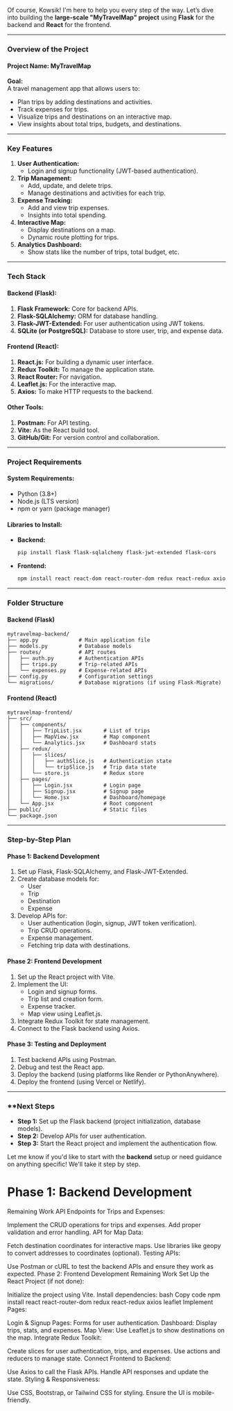 Of course, Kowsik! I'm here to help you every step of the way. Let’s dive into building the **large-scale "MyTravelMap" project** using **Flask** for the backend and **React** for the frontend.

---

### **Overview of the Project**

#### **Project Name:** MyTravelMap  
**Goal:**  
A travel management app that allows users to:
- Plan trips by adding destinations and activities.
- Track expenses for trips.
- Visualize trips and destinations on an interactive map.
- View insights about total trips, budgets, and destinations.

---

### **Key Features**
1. **User Authentication:**
   - Login and signup functionality (JWT-based authentication).
2. **Trip Management:**
   - Add, update, and delete trips.
   - Manage destinations and activities for each trip.
3. **Expense Tracking:**
   - Add and view trip expenses.
   - Insights into total spending.
4. **Interactive Map:**
   - Display destinations on a map.
   - Dynamic route plotting for trips.
5. **Analytics Dashboard:**
   - Show stats like the number of trips, total budget, etc.

---

### **Tech Stack**

#### **Backend (Flask):**
1. **Flask Framework:** Core for backend APIs.
2. **Flask-SQLAlchemy:** ORM for database handling.
3. **Flask-JWT-Extended:** For user authentication using JWT tokens.
4. **SQLite (or PostgreSQL):** Database to store user, trip, and expense data.

#### **Frontend (React):**
1. **React.js:** For building a dynamic user interface.
2. **Redux Toolkit:** To manage the application state.
3. **React Router:** For navigation.
4. **Leaflet.js:** For the interactive map.
5. **Axios:** To make HTTP requests to the backend.

#### **Other Tools:**
1. **Postman:** For API testing.
2. **Vite:** As the React build tool.
3. **GitHub/Git:** For version control and collaboration.

---

### **Project Requirements**
#### **System Requirements:**
- Python (3.8+)
- Node.js (LTS version)
- npm or yarn (package manager)

#### **Libraries to Install:**
- **Backend:**
  ```bash
  pip install flask flask-sqlalchemy flask-jwt-extended flask-cors
  ```

- **Frontend:**
  ```bash
  npm install react react-dom react-router-dom redux react-redux axios leaflet
  ```

---

### **Folder Structure**

#### **Backend (Flask)**
```
mytravelmap-backend/
├── app.py             # Main application file
├── models.py          # Database models
├── routes/            # API routes
│   ├── auth.py        # Authentication APIs
│   ├── trips.py       # Trip-related APIs
│   └── expenses.py    # Expense-related APIs
├── config.py          # Configuration settings
└── migrations/        # Database migrations (if using Flask-Migrate)
```

#### **Frontend (React)**
```
mytravelmap-frontend/
├── src/
│   ├── components/
│   │   ├── TripList.jsx       # List of trips
│   │   ├── MapView.jsx        # Map component
│   │   └── Analytics.jsx      # Dashboard stats
│   ├── redux/
│   │   ├── slices/
│   │   │   ├── authSlice.js   # Authentication state
│   │   │   └── tripSlice.js   # Trip data state
│   │   └── store.js           # Redux store
│   ├── pages/
│   │   ├── Login.jsx          # Login page
│   │   ├── Signup.jsx         # Signup page
│   │   └── Home.jsx           # Dashboard/homepage
│   └── App.jsx                # Root component
├── public/                    # Static files
└── package.json
```

---

### **Step-by-Step Plan**

#### **Phase 1: Backend Development**
1. Set up Flask, Flask-SQLAlchemy, and Flask-JWT-Extended.
2. Create database models for:
   - User
   - Trip
   - Destination
   - Expense
3. Develop APIs for:
   - User authentication (login, signup, JWT token verification).
   - Trip CRUD operations.
   - Expense management.
   - Fetching trip data with destinations.

#### **Phase 2: Frontend Development**
1. Set up the React project with Vite.
2. Implement the UI:
   - Login and signup forms.
   - Trip list and creation form.
   - Expense tracker.
   - Map view using Leaflet.js.
3. Integrate Redux Toolkit for state management.
4. Connect to the Flask backend using Axios.

#### **Phase 3: Testing and Deployment**
1. Test backend APIs using Postman.
2. Debug and test the React app.
3. Deploy the backend (using platforms like Render or PythonAnywhere).
4. Deploy the frontend (using Vercel or Netlify).

---

### **Next Steps
- **Step 1:** Set up the Flask backend (project initialization, database models).  
- **Step 2:** Develop APIs for user authentication.  
- **Step 3:** Start the React project and implement the authentication flow.

Let me know if you'd like to start with the **backend** setup or need guidance on anything specific! We'll take it step by step.



# Phase 1: Backend Development
Remaining Work
API Endpoints for Trips and Expenses:

Implement the CRUD operations for trips and expenses.
Add proper validation and error handling.
API for Map Data:

Fetch destination coordinates for interactive maps.
Use libraries like geopy to convert addresses to coordinates (optional).
Testing APIs:

Use Postman or cURL to test the backend APIs and ensure they work as expected.
Phase 2: Frontend Development
Remaining Work
Set Up the React Project (if not done):

Initialize the project using Vite.
Install dependencies:
bash
Copy code
npm install react react-router-dom redux react-redux axios leaflet
Implement Pages:

Login & Signup Pages: Forms for user authentication.
Dashboard: Display trips, stats, and expenses.
Map View: Use Leaflet.js to show destinations on the map.
Integrate Redux Toolkit:

Create slices for user authentication, trips, and expenses.
Use actions and reducers to manage state.
Connect Frontend to Backend:

Use Axios to call the Flask APIs.
Handle API responses and update the state.
Styling & Responsiveness:

Use CSS, Bootstrap, or Tailwind CSS for styling.
Ensure the UI is mobile-friendly.
